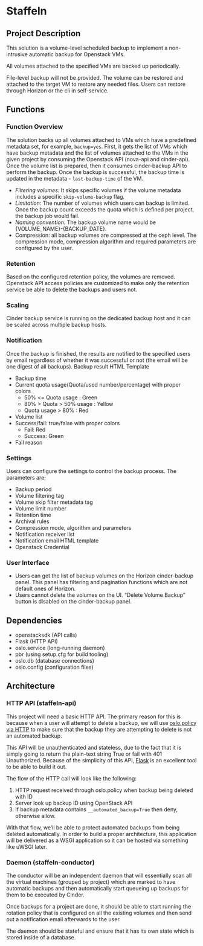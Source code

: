 # Staffeln

## Project Description

This solution is a volume-level scheduled backup to implement a non-intrusive automatic backup for Openstack VMs.  

All volumes attached to the specified VMs are backed up periodically.

File-level backup will not be provided. The volume can be restored and attached to the target VM to restore any needed files. Users can restore through Horizon or the cli in self-service.

## Functions

### Function Overview

The solution backs up all volumes attached to VMs which have a predefined metadata set, for
example, `backup=yes`.
First, it gets the list of VMs which have backup metadata and the list of volumes attached to the
VMs in the given project by consuming the Openstack API (nova-api and cinder-api). Once the
volume list is prepared, then it consumes cinder-backup API to perform the backup.
Once the backup is successful, the backup time is updated in the metadata - `last-backup-time` of
the VM.

* *Filtering volumes:* It skips specific volumes if the volume metadata includes a specific
`skip-volume-backup` flag.
* *Limitation:* The number of volumes which users can backup is limited. Once the backup
count exceeds the quota which is defined per project, the backup job would fail.
* *Naming convention:* The backup volume name would be
{VOLUME_NAME}-{BACKUP_DATE}.
* Compression: all backup volumes are compressed at the ceph level. The compression
mode, compression algorithm and required parameters are configured by the user.

### Retention

Based on the configured retention policy, the volumes are removed.
Openstack API access policies are customized to make only the retention service be able to delete
the backups and users not.

### Scaling

Cinder backup service is running on the dedicated backup host and it can be scaled across multiple
backup hosts.

### Notification

Once the backup is finished, the results are notified to the specified users by email regardless of
whether it was successful or not (the email will be one digest of all backups).
Backup result HTML Template
- Backup time
- Current quota usage(Quota/used number/percentage) with proper colors
  - 50% <= Quota usage : Green
  - 80% > Quota > 50% usage : Yellow
  - Quota usage > 80% : Red
- Volume list
- Success/fail: true/false with proper colors
  - Fail: Red
  - Success: Green
- Fail reason

### Settings

Users can configure the settings to control the backup process. The parameters are;
- Backup period
- Volume filtering tag
- Volume skip filter metadata tag
- Volume limit number
- Retention time
- Archival rules
- Compression mode, algorithm and parameters
- Notification receiver list
- Notification email HTML template
- Openstack Credential

### User Interface

- Users can get the list of backup volumes on the Horizon cinder-backup panel. This panel
has filtering and pagination functions which are not default ones of Horizon.
- Users cannot delete the volumes on the UI. “Delete Volume Backup” button is disabled on
the cinder-backup panel.

## Dependencies

* openstacksdk (API calls)
* Flask (HTTP API)
* oslo.service (long-running daemon)
* pbr (using setup.cfg for build tooling)
* oslo.db (database connections)
* oslo.config (configuration files)


## Architecture

### HTTP API (staffeln-api)

This project will need a basic HTTP API.  The primary reason for this is because when a user will attempt to delete a backup, we will use [oslo.policy via HTTP](https://docs.openstack.org/oslo.policy/victoria/user/plugins.html) to make sure that the backup they are attempting to delete is not an automated backup.

This API will be unauthenticated and stateless, due to the fact that it is simply going to return the plain-text string True or fail with 401 Unauthorized.  Because of the simplicity of this API, [Flask](https://flask.palletsprojects.com/en/1.1.x/) is an excellent tool to be able to build it out.

The flow of the HTTP call will look like the following:

1. HTTP request received through oslo.policy when backup being deleted with ID
2. Server look up backup ID using OpenStack API
3. If backup metadata contains `__automated_backup=True` then deny, otherwise allow.

With that flow, we’ll be able to protect automated backups from being deleted automatically.  In order to build a proper architecture, this application will be delivered as a WSGI application so it can be hosted via something like uWSGI later.

### Daemon (staffeln-conductor)

The conductor will be an independent daemon that will essentially scan all the virtual machines (grouped by project) which are marked to have automatic backups and then automatically start queueing up backups for them to be executed by Cinder.

Once backups for a project are done, it should be able to start running the rotation policy that is configured on all the existing volumes and then send out a notification email afterwards to the user.

The daemon should be stateful and ensure that it has its own state which is stored inside of a database.
